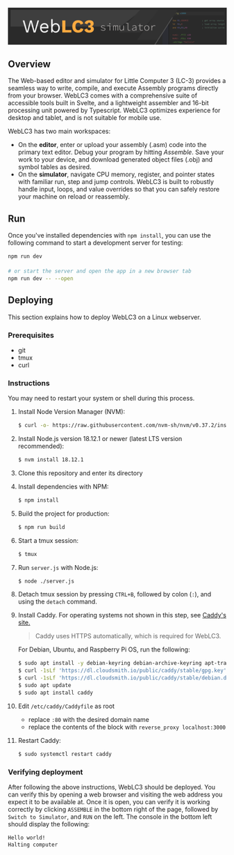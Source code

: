 ![WebLC3 banner](./static/weblc3_banner.png)  

## Overview

The Web-based editor and simulator for Little Computer 3 (LC-3) provides a seamless way to write, compile, and execute Assembly programs directly from your browser. WebLC3 comes with a comprehensive suite of accessible tools built in Svelte, and a lightweight assembler and 16-bit processing unit powered by Typescript. WebLC3 optimizes experience for desktop and tablet, and is not suitable for mobile use.

WebLC3 has two main workspaces:  
- On the **editor**, enter or upload your assembly (.asm) code into the primary text editor. Debug your program by hitting *Assemble*. Save your work to your device, and download generated object files (.obj) and symbol tables as desired.   
- On the **simulator**, navigate CPU memory, register, and pointer states with familiar run, step and jump controls. WebLC3 is built to robustly handle input, loops, and value overrides so that you can safely restore your machine on reload or reassembly.


## Run

Once you've installed dependencies with `npm install`, you can use the following command to start a development server for testing:

```bash
npm run dev

# or start the server and open the app in a new browser tab
npm run dev -- --open
```

## Deploying

This section explains how to deploy WebLC3 on a Linux webserver.

### Prerequisites

* git
* tmux
* curl

### Instructions

You may need to restart your system or shell during this process.

1. Install Node Version Manager (NVM):
    ```bash
    $ curl -o- https://raw.githubusercontent.com/nvm-sh/nvm/v0.37.2/install.sh | bash
    ```

2. Install Node.js version 18.12.1 or newer (latest LTS version recommended):
    ```bash
    $ nvm install 18.12.1
    ```

3. Clone this repository and enter its directory

4. Install dependencies with NPM:
    ```bash
    $ npm install
    ```

5. Build the project for production:
    ```bash
    $ npm run build
    ```

6. Start a tmux session: 
    ```bash
    $ tmux
    ```

7. Run `server.js` with Node.js:
    ```bash
    $ node ./server.js
    ```

8. Detach tmux session by pressing `CTRL+B`, followed by colon (`:`), and using
the `detach` command.

9. Install Caddy. For operating systems not shown in this step, see
[Caddy's site.](https://caddyserver.com/docs/install)

    > Caddy uses HTTPS automatically, which is required for WebLC3.

    For Debian, Ubuntu, and Raspberry Pi OS, run the following:
    ```bash
    $ sudo apt install -y debian-keyring debian-archive-keyring apt-transport-https
    $ curl -1sLf 'https://dl.cloudsmith.io/public/caddy/stable/gpg.key' | sudo gpg --dearmor -o /usr/share/keyrings/caddy-stable-archive-keyring.gpg
    $ curl -1sLf 'https://dl.cloudsmith.io/public/caddy/stable/debian.deb.txt' | sudo tee /etc/apt/sources.list.d/caddy-stable.list
    $ sudo apt update
    $ sudo apt install caddy
    ```

10. Edit `/etc/caddy/Caddyfile` as root
    * replace `:80` with the desired domain name
    * replace the contents of the block with `reverse_proxy localhost:3000`

11. Restart Caddy:
    ```bash
    $ sudo systemctl restart caddy
    ```

### Verifying deployment

After following the above instructions, WebLC3 should be deployed. You can
verify this by opening a web browser and visiting the web address you expect it
to be available at. Once it is open, you can verify it is working correctly by
clicking `ASSEMBLE` in the bottom right of the page, followed by
`Switch to Simulator`, and `RUN` on the left. The console in the bottom left
should display the following:
```
Hello world!
Halting computer
```
